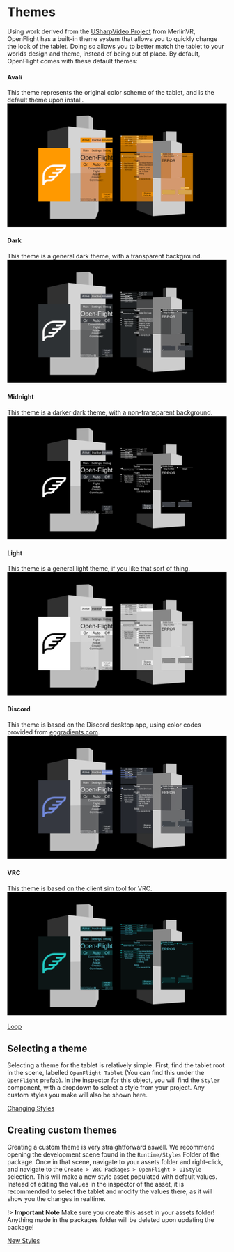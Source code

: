# Themes
<!-- panels:start -->
<!-- div:left-panel -->
Using work derived from the [USharpVideo Project](https://github.com/MerlinVR/USharpVideo) from MerlinVR, OpenFlight has a built-in theme system that allows you to quickly change the look of the tablet. Doing so allows you to better match the tablet to your worlds design and theme, instead of being out of place. By default, OpenFlight comes with these default themes:
<!-- tabs:start -->
#### **Avali**
This theme represents the original color scheme of the tablet, and is the default theme upon install.
![Avali](Images/UI%20Styler/Demo/Avali.png)
#### **Dark**
This theme is a general dark theme, with a transparent background.
![Dark](Images/UI%20Styler/Demo/Dark.png)
#### **Midnight**
This theme is a darker dark theme, with a non-transparent background.
![Midnight](Images/UI%20Styler/Demo/Midnight.png)
#### **Light**
This theme is a general light theme, if you like that sort of thing.
![Light](Images/UI%20Styler/Demo/Light.png)
#### **Discord**
This theme is based on the Discord desktop app, using color codes provided from [eggradients.com](https://www.eggradients.com/tool/discord-color-codes).
![Discord](Images/UI%20Styler/Demo/Discord.png)
#### **VRC**
This theme is based on the client sim tool for VRC.
![VRC](Images/UI%20Styler/Demo/VRC.png)
<!-- tabs:end -->

<!-- div:right-panel -->
[Loop](Images/UI%20Styler/Demo/Loop.mp4 ':include :type=video width=100% height=auto autoplay muted loop controls')

<!-- panels:end -->

## Selecting a theme
<!-- panels:start -->
<!-- div:left-panel -->
Selecting a theme for the tablet is relatively simple. First, find the tablet root in the scene, labelled `OpenFlight Tablet` (You can find this under the `OpenFlight` prefab). In the inspector for this object, you will find the `Styler` component, with a dropdown to select a style from your project. Any custom styles you make will also be shown here.

<!-- div:right-panel -->
[Changing Styles](Images/UI%20Styler/Demo/ChangingStyles.mp4 ':include :type=video width=100% height=auto autoplay muted loop controls')
<!-- panels:end -->

## Creating custom themes
<!-- panels:start -->
<!-- div:left-panel -->
Creating a custom theme is very straightforward aswell. We recommend opening the development scene found in the `Runtime/Styles` Folder of the package. Once in that scene, navigate to your assets folder and right-click, and navigate to the `Create > VRC Packages > OpenFlight > UIStyle` selection. This will make a new style asset populated with default values. Instead of editing the values in the inspector of the asset, it is recommended to select the tablet and modify the values there, as it will show you the changes in realtime.

!> **Important Note** Make sure you create this asset in your assets folder! Anything made in the packages folder will be deleted upon updating the package!
<!-- div:right-panel -->
[New Styles](Images/UI%20Styler/Demo/NewStyle.mp4 ':include :type=video width=100% height=auto autoplay muted loop controls')
<!-- panels:end -->
